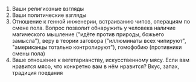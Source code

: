 1. Ваши религиозные взгляды
2. Ваши политические взгляды
3. Отношение к генной инженерии, встраиванию чипов, операциям по смене пола.
   Вопрос позволит обнаружить у человека наличие магического мышление ("идёте против природы, божьего замысла"), веру в теории заговора ("иллюминаты всех чипируют", "американцы тотально контролируют"), гомофобию (противники смены пола)
4. Ваше отношение к вегетарианству, искусственному мясу. Если вам нравится мясо, что конкретно вам в нём нравится? Вкус, запах, традиция поедания
